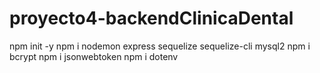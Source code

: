 # proyecto4-backendClinicaDental


npm init -y
npm i nodemon express sequelize sequelize-cli mysql2
npm i bcrypt
npm i jsonwebtoken
npm i dotenv